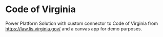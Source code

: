 # Code of Virginia
Power Platform Solution with custom connector to Code of Virginia from https://law.lis.virginia.gov/ and a canvas app for demo purposes.
